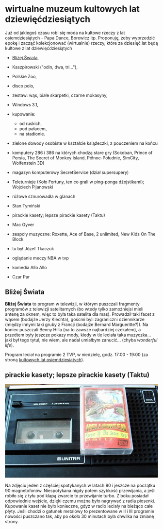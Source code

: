 # wirtualne muzeum kultowych lat dziewięćdziesiątych


Już od jakiegoś czasu robi się moda na kultowe rzeczy z lat 
osiemdziesiątych - Papa Dance, Borewicz itp. Proponuję, żeby wyprzedzić 
epokę i zacząć kolekcjonować (wirtualnie) rzeczy, które za dziesięć lat 
będą kultowe z lat dziewięćdziesiątych 


* [Bliżej Świata](#blizej_swiata),

* Kaszpirowski ("odin, dwa, tri..."), 

* Polskie Zoo, 

* disco polo, 

* zestaw: wąs, białe skarpetki, czarne mokasyny,

* Windows 3.1,

* kupowanie: 
    * od ruskich, 
    * pod pałacem, 
    * na stadionie.

* zielone dowody osobiste w kształcie ksiąźeczki, z pouczeniem na końcu

* komputery 286 i 386 na których chodzą stare gry (Sokoban, Prince of Persia, The Secret of Monkey Island, Północ-Południe, SimCity, Wolfenstein 3D)

* magazyn komputerowy SecretService (dział supersupery)

* Teleturnieje (Koło Fortuny, ten co grali w ping-ponga dżojstikami); Wojciech Pijanowski 

* różowe sznurowadła w glanach

* Stan Tymiński

* pirackie kasety; lepsze pirackie kasety (Taktu)

* Mac Gyver

* zespoły muzyczne: Roxette, Ace of Base, 2 unlimited, New Kids On The Block

* tu był Józef Tkaczuk

* oglądanie meczy NBA w tvp

* komedia Allo Allo

* Czar Par
   

## Bliżej Świata

**Bliżej Świata** 
to program w telewizji, w którym puszczali fragmenty programów z telewizji satelitarnych
(bo wtedy tylko zamożniejsi mieli antenę za oknem, więc to była taka satelita dla mas). 
Prowadził taki facet z wąsem (bodajże Jerzy Klechta), goścmi byli zagraniczni dziennikarze (między innymi taki 
gruby z Francji (bodajże Bernard Margueritte?)). Na koniec puszczali Benny Hilla (na to zawsze najbardziej czekałem),
a przedtem były jeszcze pokazy mody, kiedy w tle leciała taka muzyczka... jaki był
tego tytuł, nie wiem, ale nadal umiałbym zanucić... (chyba *wonderful life*).

Program leciał na programie 2 TVP, w niedzielę, godz. 17:00 - 19:00 
(za stroną [kultowych lat osiemdziesiątych](http://www.aiw.cad.pl/b.html)).

## pirackie kasety; lepsze pirackie kasety (Taktu)

![grundig.jpg](/.attachments/grundig.jpg)

Na zdjęciu jeden z częściej spotykanych w latach 80 i jeszcze na początku 90 magnetofonów. Niespotykana nigdy potem szybkość przewijania, a jeśli robiło się z tyłu pod klapą zwarcie to przewijanie turbo. Z boku posiadał odpowiednie wejście,  dzięki czemu można było nagrywać z radia piosenki. Kupowanie kaset nie było konieczne, gdyż w radio leciały na bieżąco całe płyty. Jeśli chodzi o gatunek metalowy to prezentowane w II i III programie nowości puszczano tak, aby po około 30 minutach była chwilka na zmianę strony.
